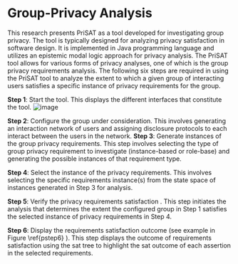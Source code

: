 # Group-Privacy Analysis
This research presents PriSAT as a tool developed for investigating group privacy. The tool is typically designed for analyzing privacy satisfaction in software design. It is implemented in Java programming language and utilizes an epistemic modal logic approach for privacy analysis. The PriSAT tool allows for various forms of privacy analyses, one of which is the group privacy requirements analysis. The following six steps are required in using the PriSAT tool to analyze the extent to which a given group of interacting users satisfies a specific instance of  privacy requirements for the group. 

**Step 1**: Start the tool. This displays the different interfaces that constitute the tool. 
![image](https://github.com/user-attachments/assets/d234a90e-af38-4598-8fea-3f64fc70e646)

**Step 2**:  Configure the group under consideration. This involves generating an interaction network of users and assigning disclosure protocols to each interact between the users in the network.
**Step 3**: Generate instances of the group privacy requirements. This step involves selecting the type of group privacy requirement to investigate (instance-based or role-base) and generating the possible instances of that requirement type. 

**Step 4**: Select the instance of the privacy requirements. This involves selecting the specific requirements instance(s) from the state space of instances generated in Step 3 for analysis. 

**Step 5**: Verify the privacy requirements satisfaction . This step initiates the analysis that determines the extent the configured group in Step 1 satisfies the selected instance of privacy requirements in Step 4.

**Step 6**:  Display the requirements satisfaction outcome (see example in  Figure	\ref{pstep6} ). This step displays the outcome of requirements satisfaction using the sat tree to highlight the sat outcome of each assertion in the selected requirements. 

